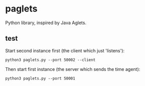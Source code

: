 # paglets

Python library, inspired by Java Aglets.

## test

Start second instance first (the client which just 'listens'):

`python3 paglets.py --port 50002 --client`

Then start first instance (the server which sends the time agent):

`python3 paglets.py --port 50001`